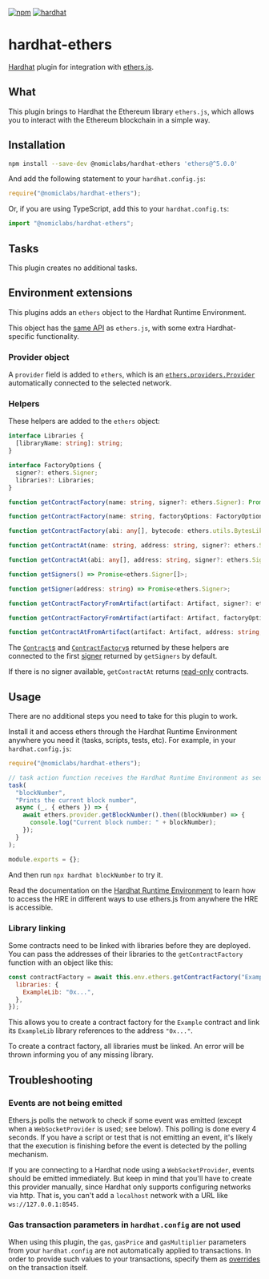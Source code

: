 [![npm](https://img.shields.io/npm/v/@nomiclabs/hardhat-ethers.svg)](https://www.npmjs.com/package/@nomiclabs/hardhat-ethers) [![hardhat](https://hardhat.org/buidler-plugin-badge.svg?1)](https://hardhat.org)

# hardhat-ethers

[Hardhat](https://hardhat.org) plugin for integration with [ethers.js](https://github.com/ethers-io/ethers.js/).

## What

This plugin brings to Hardhat the Ethereum library `ethers.js`, which allows you to interact with the Ethereum blockchain in a simple way.

## Installation

```bash
npm install --save-dev @nomiclabs/hardhat-ethers 'ethers@^5.0.0'
```

And add the following statement to your `hardhat.config.js`:

```js
require("@nomiclabs/hardhat-ethers");
```

Or, if you are using TypeScript, add this to your `hardhat.config.ts`:

```js
import "@nomiclabs/hardhat-ethers";
```

## Tasks

This plugin creates no additional tasks.

## Environment extensions

This plugins adds an `ethers` object to the Hardhat Runtime Environment.

This object has the [same API](https://docs.ethers.io/v5/single-page/) as `ethers.js`, with some extra Hardhat-specific functionality.

### Provider object

A `provider` field is added to `ethers`, which is an [`ethers.providers.Provider`](https://docs.ethers.io/v5/single-page/#/v5/api/providers/provider/) automatically connected to the selected network.

### Helpers

These helpers are added to the `ethers` object:

```typescript
interface Libraries {
  [libraryName: string]: string;
}

interface FactoryOptions {
  signer?: ethers.Signer;
  libraries?: Libraries;
}

function getContractFactory(name: string, signer?: ethers.Signer): Promise<ethers.ContractFactory>;

function getContractFactory(name: string, factoryOptions: FactoryOptions): Promise<ethers.ContractFactory>;

function getContractFactory(abi: any[], bytecode: ethers.utils.BytesLike, signer?: ethers.Signer): Promise<ethers.ContractFactory>;

function getContractAt(name: string, address: string, signer?: ethers.Signer): Promise<ethers.Contract>;

function getContractAt(abi: any[], address: string, signer?: ethers.Signer): Promise<ethers.Contract>;

function getSigners() => Promise<ethers.Signer[]>;

function getSigner(address: string) => Promise<ethers.Signer>;

function getContractFactoryFromArtifact(artifact: Artifact, signer?: ethers.Signer): Promise<ethers.ContractFactory>;

function getContractFactoryFromArtifact(artifact: Artifact, factoryOptions: FactoryOptions): Promise<ethers.ContractFactory>;

function getContractAtFromArtifact(artifact: Artifact, address: string, signer?: ethers.Signer): Promise<ethers.Contract>;
```

The [`Contract`s](https://docs.ethers.io/v5/single-page/#/v5/api/contract/contract/) and [`ContractFactory`s](https://docs.ethers.io/v5/single-page/#/v5/api/contract/contract-factory/) returned by these helpers are connected to the first [signer](https://docs.ethers.io/v5/single-page/#/v5/api/signer/) returned by `getSigners` by default.

If there is no signer available, `getContractAt` returns [read-only](https://docs.ethers.io/v5/single-page/#/v5/api/contract/contract/-%23-Contract--readonly) contracts.

## Usage

There are no additional steps you need to take for this plugin to work.

Install it and access ethers through the Hardhat Runtime Environment anywhere you need it (tasks, scripts, tests, etc). For example, in your `hardhat.config.js`:

```js
require("@nomiclabs/hardhat-ethers");

// task action function receives the Hardhat Runtime Environment as second argument
task(
  "blockNumber",
  "Prints the current block number",
  async (_, { ethers }) => {
    await ethers.provider.getBlockNumber().then((blockNumber) => {
      console.log("Current block number: " + blockNumber);
    });
  }
);

module.exports = {};
```

And then run `npx hardhat blockNumber` to try it.

Read the documentation on the [Hardhat Runtime Environment](https://hardhat.org/advanced/hardhat-runtime-environment.html) to learn how to access the HRE in different ways to use ethers.js from anywhere the HRE is accessible.

### Library linking

Some contracts need to be linked with libraries before they are deployed. You can pass the addresses of their libraries to the `getContractFactory` function with an object like this:

```js
const contractFactory = await this.env.ethers.getContractFactory("Example", {
  libraries: {
    ExampleLib: "0x...",
  },
});
```

This allows you to create a contract factory for the `Example` contract and link its `ExampleLib` library references to the address `"0x..."`.

To create a contract factory, all libraries must be linked. An error will be thrown informing you of any missing library.

## Troubleshooting

### Events are not being emitted

Ethers.js polls the network to check if some event was emitted (except when a `WebSocketProvider` is used; see below). This polling is done every 4 seconds. If you have a script or test that is not emitting an event, it's likely that the execution is finishing before the event is detected by the polling mechanism.

If you are connecting to a Hardhat node using a `WebSocketProvider`, events should be emitted immediately. But keep in mind that you'll have to create this provider manually, since Hardhat only supports configuring networks via http. That is, you can't add a `localhost` network with a URL like `ws://127.0.0.1:8545`.

### Gas transaction parameters in `hardhat.config` are not used

When using this plugin, the `gas`, `gasPrice` and `gasMultiplier` parameters from your `hardhat.config` are not automatically applied to transactions. In order to provide such values to your transactions, specify them as [overrides](https://docs.ethers.io/v5/single-page/#/v5/api/contract/contract/-%23-contract-functionsSend) on the transaction itself.
